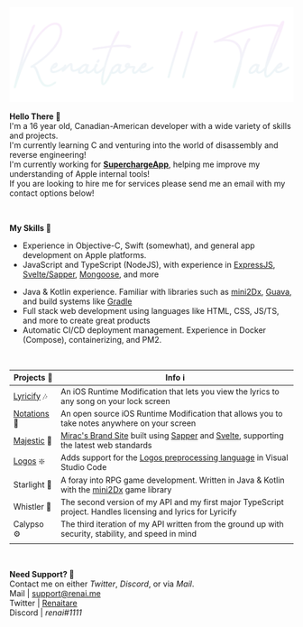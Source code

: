 [![Renaitare](assets/header.png)](https://renai.me)

**Hello There 👋**<br/>
I'm a 16 year old, Canadian-American developer with a wide variety of skills and projects.<br>
I'm currently learning C and venturing into the world of disassembly and reverse engineering!<br>
I'm currently working for [**SuperchargeApp**](https://twitter.com/SuperchargeApp), helping me improve my understanding of Apple internal tools!<br>
If you are looking to hire me for services please send me an email with my contact options below!<br>

<br>

**My Skills 🤹**<br>
 - Experience in Objective-C, Swift (somewhat), and general app development on Apple platforms.
 - JavaScript and TypeScript (NodeJS), with experience in [ExpressJS](https://expressjs.com), [Svelte/Sapper](https://github.com/sveltejs), [Mongoose](https://mongoosejs.com), and more

* Java & Kotlin experience. Familiar with libraries such as [mini2Dx](https://github.com/mini2Dx/mini2Dx), [Guava](https://google.com/guava), and build systems like [Gradle](https://gradle.org)
* Full stack web development using languages like HTML, CSS, JS/TS, and more to create great products
* Automatic CI/CD deployment management. Experience in Docker (Compose), containerizing, and PM2.

<br>

| Projects 🚧 | Info ℹ️ |
|--------------------------------------------------|------------------------------------------------------------------------------------------------|
| [Lyricify](https://chariz.com/buy/lyricify) 🎶 | An iOS Runtime Modification that lets you view the lyrics to any song on your lock screen |
| [Notations](https://github.com/tale/notations) 📝 | An open source iOS Runtime Modification that allows you to take notes anywhere on your screen |
| [Majestic](https://github.com/tale/majestic) 📱 | [Mirac's Brand Site](https://madebymirac.com) built using [Sapper](https://github.com/sveltejs/sapper) and [Svelte](https://github.com/sveltejs/svelte), supporting the latest web standards |
| [Logos](https://github.com/tale/logos) ❇️ | Adds support for the [Logos preprocessing language](https://github.com/theos/logos) in Visual Studio Code |
| Starlight 🌟 | A foray into RPG game development. Written in Java & Kotlin with the [mini2Dx](https://github.com/mini2Dx/mini2Dx) game library |
| Whistler 🔧 | The second version of my API and my first major TypeScript project. Handles licensing and lyrics for Lyricify |
| Calypso ⚙️ | The third iteration of my API written from the ground up with security, stability, and speed in mind |
|                                                  |                                                                                                |

<br>

**Need Support? 👤**<br/>
Contact me on either *Twitter*, *Discord*, or via *Mail*.<br>
Mail | [support@renai.me](mailto:support@renai.me)<br>
Twitter | [Renaitare](https://twitter.com/Renaitare)<br>
Discord | *renai#1111*
